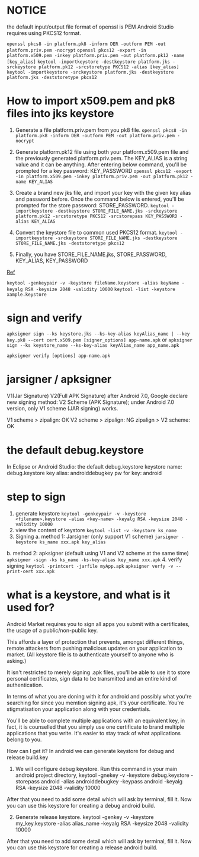 # NOTICE
  the default input/output file format of openssl is PEM
  Android Studio requires using PKCS12 format.

`openssl pkcs8 -in platform.pk8 -inform DER -outform PEM -out platform.priv.pem -nocrypt`
`openssl pkcs12 -export -in platform.x509.pem -inkey platform.priv.pem -out platform.pk12 -name [key_alias]`
`keytool -importkeystore -destkeystore platform.jks -srckeystore platform.pk12 -srcstoretype PKCS12 -alias [key_alias]`
`keytool -importkeystore -srckeystore platform.jks -destkeystore platform.jks -deststoretype pkcs12`

# How to import x509.pem and pk8 files into jks keystore
1. Generate a file platform.priv.pem from you pk8 file.
  `openssl pkcs8 -in platform.pk8 -inform DER -outform PEM -out platform.priv.pem -nocrypt`

2. Generate platform.pk12 file using both your platform.x509.pem file and the previously generated platform.priv.pem.
   The KEY_ALIAS is a string value and it can be anything.
   After entering below command, you'll be prompted for a key password: KEY_PASSWORD
  `openssl pkcs12 -export -in platform.x509.pem -inkey platform.priv.pem -out platform.pk12 -name KEY_ALIAS`

3. Create a brand new jks file, and import your key with the given key alias and password before.
   Once the command below is entered, you'll be prompted for the store password: STORE_PASSWORD.
  `keytool -importkeystore -destkeystore STORE_FILE_NAME.jks -srckeystore platform.pk12 -srcstoretype PKCS12 -srcstorepass KEY_PASSWORD -alias KEY_ALIAS`

4. Convert the keystore file to common used PKCS12 format.
  `keytool -importkeystore -srckeystore STORE_FILE_NAME.jks -destkeystore STORE_FILE_NAME.jks -deststoretype pkcs12`

5. Finally, you have STORE_FILE_NAME.jks, STORE_PASSWORD, KEY_ALIAS, KEY_PASSWORD

[Ref](https://learn.microsoft.com/zh-tw/xamarin/android/deploy-test/signing/manually-signing-the-apk)

`keytool -genkeypair -v -keystore fileName.keystore -alias keyName -keyalg RSA -keysize 2048 -validity 10000`
`keytool -list -keystore xample.keystore`

# sign and verify
`apksigner sign --ks keystore.jks --ks-key-alias keyAlias_name | --key key.pk8 --cert cert.x509.pem [signer_options] app-name.apk`
or
`apksigner sign --ks keystore_name --ks-key-alias keyAlias_name app_name.apk`

`apksigner verify [options] app-name.apk`

# jarsigner / apksigner
V1(Jar Signature) V2(Full APK Signature)
after Android 7.0, Google declare new signing method: V2 Scheme (APK Signature);
under Android 7.0 version, only V1 scheme (JAR signing) works.

V1 scheme > zipalign: OK
V2 scheme > zipalign: NG
zipalign > V2 scheme: OK

# the default debug.keystore
In Eclipse or Android Studio: the default debug.keystore
keystore name: debug.keystore
key alias: androiddebugkey
pw for key: android

# step to sign
1. generate keystore
  `keytool -genkeypair -v -keystore <filename>.keystore -alias <key-name> -keyalg RSA -keysize 2048 -validity 10000`
2. view the content of keystore
  `keytool -list -v -keystore ks_name`
3. Signing
  a. method 1: Jarsigner (only support V1 scheme)
    `jarsigner -keystore ks_name xxx.apk key_alias`

  b. method 2: apksigner (default using V1 and V2 scheme at the same time)
    `apksigner -sign -ks ks_name -ks-key-alias key_name xxx.apk`
4. verify signing
  `keytool -printcert -jarfile myApp.apk`
  `apksigner verfy -v --print-cert xxx.apk`

# what is a keystore, and what is it used for?
Android Market requires you to sign all apps you submit with a certificates, the usage of a public/non-public key.

This affords a layer of protection that prevents, amongst different things, remote attackers from pushing malicious updates on your application to market.
(All keystore file is to authenticate yourself to anyone who is asking.)

It isn't restricted to merely signing .apk files, you'll be able to use it to store personal certificates, sign data to be transmitted and an entire kind of authentication.

In terms of what you are doning with it for android and possibly what you're searching for since you memtion signing apk, it's your certificate.
You're stigmatisation your application along with your credentials.

You'll be able to complete multiple applications with an equivalent key, in fact, it is counselled that you simply use one certificate to brand multiple applications that you write.
It's easier to stay track of what applications belong to you.

How can I get it? In android we can generate keystore for debug and release build.key
1. We will configure debug keystore.
  Run this command in your main android project directory,
  keytool -gnekey -v
          -keystore debug.keystore
          -storepass android
          -alias androiddebugkey
          -keypass android
          -keyalg RSA
          -keysize 2048
          -validity 10000

After that you need to add some detail which will ask by terminal, fill it.
Now you can use this keystore for creating a debug android build.

2. Generate release keystore.
  keytool -genkey -v
          -keystore my_key.keystore
          -alias alias_name
          -keyalg RSA
          -keysize 2048
          -validity 10000

After that you need to add some detail which will ask by terminal, fill it.
Now you can use this keystore for creating a release android build.


